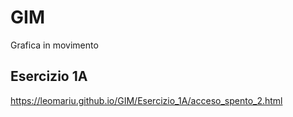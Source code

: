 # GIM
Grafica in movimento

## Esercizio 1A
https://leomariu.github.io/GIM/Esercizio_1A/acceso_spento_2.html

